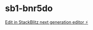 # sb1-bnr5do

[Edit in StackBlitz next generation editor ⚡️](https://stackblitz.com/~/github.com/SpaceGangUno/sb1-bnr5do)